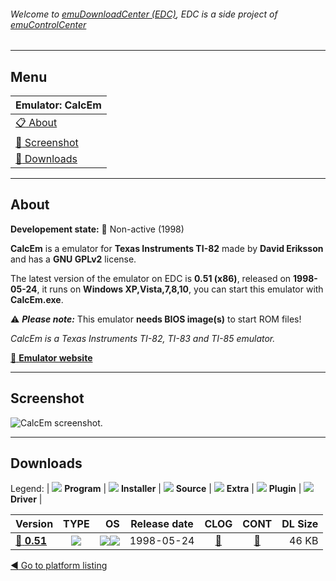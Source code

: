 ###### Welcome to [emuDownloadCenter (EDC)](https://github.com/PhoenixInteractiveNL/emuDownloadCenter/wiki/), EDC is a side project of [emuControlCenter](https://github.com/PhoenixInteractiveNL/emuControlCenter/wiki/)
***
## Menu
| **Emulator: CalcEm** |
|:---------|
| [:clipboard: About](#about) |
| [:sunrise: Screenshot](#screenshot) |
| [:floppy_disk: Downloads](#downloads) |
***
## About
**Developement state:** :red_circle: Non-active (1998)

**CalcEm** is a emulator for **Texas Instruments TI-82** made by **David Eriksson** and has a **GNU GPLv2** license.

The latest version of the emulator on EDC is **0.51 (x86)**, released on **1998-05-24**, it runs on **Windows XP,Vista,7,8,10**, you can start this emulator with **CalcEm.exe**.

:warning: _**Please note:**_ This emulator **needs BIOS image(s)** to start ROM files!

_CalcEm is a Texas Instruments TI-82, TI-83 and TI-85 emulator._

[:link: **Emulator website**](http://calcem.sourceforge.net/calcem/)
***
## Screenshot
![](https://raw.githubusercontent.com/PhoenixInteractiveNL/emuDownloadCenter/master/hooks/calcem/emulator_screen_01.jpg "CalcEm screenshot.")
***
## Downloads
Legend:
| ![](https://raw.githubusercontent.com/wiki/PhoenixInteractiveNL/emuDownloadCenter/images_misc/icon_program_24.png) **Program** | 
![](https://raw.githubusercontent.com/wiki/PhoenixInteractiveNL/emuDownloadCenter/images_misc/icon_installer_24.png) **Installer** | 
![](https://raw.githubusercontent.com/wiki/PhoenixInteractiveNL/emuDownloadCenter/images_misc/icon_source_code_24.png) **Source** | 
![](https://raw.githubusercontent.com/wiki/PhoenixInteractiveNL/emuDownloadCenter/images_misc/icon_extra_24.png) **Extra** | 
![](https://raw.githubusercontent.com/wiki/PhoenixInteractiveNL/emuDownloadCenter/images_misc/icon_plugin_24.png) **Plugin** | 
![](https://raw.githubusercontent.com/wiki/PhoenixInteractiveNL/emuDownloadCenter/images_misc/icon_driver_24.png) **Driver** | 
 
| Version | TYPE | OS | Release date | CLOG | CONT | DL Size |
|:--------|:----:|---:|:------------:|:----:|:----:|--------:|
| [:floppy_disk: **0.51**](https://github.com/PhoenixInteractiveNL/edc-repo0005/raw/master/calcem/0.51.7z) | ![](https://raw.githubusercontent.com/wiki/PhoenixInteractiveNL/emuDownloadCenter/images_misc/icon_program_24.png) | ![](https://raw.githubusercontent.com/wiki/PhoenixInteractiveNL/emuDownloadCenter/images_misc/logo_windows_24.png)![](https://raw.githubusercontent.com/wiki/PhoenixInteractiveNL/emuDownloadCenter/images_misc/icon_32-bit_24.png) | 1998-05-24 | [:page_facing_up:](https://github.com/PhoenixInteractiveNL/edc-repo0005/blob/master/calcem/0.51_changelog.txt) | [:mag_right:](https://github.com/PhoenixInteractiveNL/edc-repo0005/blob/master/calcem/0.51_contents.txt) | 46 KB |

[:arrow_backward: Go to platform listing](https://github.com/PhoenixInteractiveNL/emuDownloadCenter/wiki/EDC-Platform-List)
